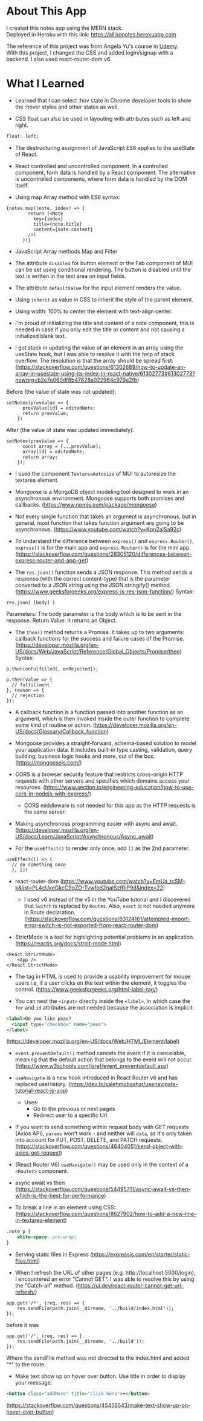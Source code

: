 # About This App
I created this notes app using the MERN stack.  
Deployed in Heroku with this link: https://allisonotes.herokuapp.com

The reference of this project was from Angela Yu's course in [Udemy](https://www.udemy.com/course/the-complete-web-development-bootcamp).  
With this project, I changed the CSS and added login/signup with a backend. I also used react-router-dom v6.

# What I Learned

- Learned that I can select :hov state in Chrome developer tools to show the :hover styles and other states as well.

- CSS float can also be used in layouting with attributes such as left and right.
```css
float: left;
```

- The destructuring assignment of JavaScript ES6 applies to the useState of React.

- React controlled and uncontrolled component. In a controlled component, form data is handled by a React component. The alternative is uncontrolled components, where form data is handled by the DOM itself.

- Using map Array method with ES6 syntax:
```JSX
{notes.map((note, index) => {
        return (<Note
          key={index}
          title={note.title}
          content={note.content}
        />)
      })}
```

- JavaScript Array methods Map and Filter

- The attribute `disabled` for button element or the Fab component of MUI can be set using conditional rendering. The button is disabled until the text is written in the text area on input fields.

- The attribute `defaultValue` for the input element renders the value.

- Using `inherit` as value in CSS to inherit the style of the parent element.

- Using width: 100% to center the element with text-align center.

- I'm proud of initializing the title and content of a note component, this is needed in case if you only edit the title or content and not causing a initialized blank text.

- I got stuck in updating the value of an element in an array using the useState hook, but I was able to resolve it with the help of stack overflow. The resolution is that the array should be spread first:
(https://stackoverflow.com/questions/61302689/how-to-update-an-array-in-usestate-using-its-index-in-react-native/61302773#61302773?newreg=b2e7e060df8b47828a022964c979e2fb)

Before (the value of state was not updated):
```JSX
setNotes(prevValue => {
      prevValue[id] = editedNote;
      return prevValue;
    })
```

After (the value of state was updated immediately):
```JSX
setNotes(prevValue => {
      const array = [...prevValue];
      array[id] = editedNote;
      return array;
    });
```

- I used the component `TextareaAutosize` of MUI to autoresize the textarea element.


- Mongoose is a MongoDB object modeling tool designed to work in an asynchronous environment. Mongoose supports both promises and callbacks. (https://www.npmjs.com/package/mongoose)

- Not every single function that takes an argument is asynchronous, but in general, most function that takes function argument are going to be asynchronous. (https://www.youtube.com/watch?v=Kpn2ajSa92c)

- To understand the difference between `express()` and `express.Router()`, `express()` is for the main app and `express.Router()` is for the mini app. (https://stackoverflow.com/questions/28305120/differences-between-express-router-and-app-get)

- The `res.json()` function sends a JSON response. This method sends a response (with the correct content-type) that is the parameter converted to a JSON string using the JSON.stringify() method. (https://www.geeksforgeeks.org/express-js-res-json-function/)
Syntax:
```JS
res.json( [body] )
```
Parameters: The body parameter is the body which is to be sent in the response.
Return Value: It returns an Object.

- The `then()` method returns a Promise. It takes up to two arguments: callback functions for the success and failure cases of the Promise. (https://developer.mozilla.org/en-US/docs/Web/JavaScript/Reference/Global_Objects/Promise/then)
Syntax:
```JS
p.then(onFulfilled[, onRejected]);

p.then(value => {
  // fulfillment
}, reason => {
  // rejection
});
```

- A callback function is a function passed into another function as an argument, which is then invoked inside the outer function to complete some kind of routine or action. (https://developer.mozilla.org/en-US/docs/Glossary/Callback_function)

- Mongoose provides a straight-forward, schema-based solution to model your application data. It includes built-in type casting, validation, query building, business logic hooks and more, out of the box. (https://mongoosejs.com/)

- CORS is a browser security feature that restricts cross-origin HTTP requests with other servers and specifies which domains access your resources. (https://www.section.io/engineering-education/how-to-use-cors-in-nodejs-with-express/) 
  - CORS middleware is not needed for this app as the HTTP requests is the same server.

- Making asynchronous programming easier with async and await. (https://developer.mozilla.org/en-US/docs/Learn/JavaScript/Asynchronous/Async_await)

- For the  `useEffect()` to render only once, add `[]` as the 2nd parameter.
```JSX
useEffect(() => {
  // do something once
  }, [])
```

- react-router-dom (https://www.youtube.com/watch?v=EmUa_tcSM-k&list=PL4cUxeGkcC9gZD-Tvwfod2gaISzfRiP9d&index=22)
  - I used v6 instead of the v5 in the YouTube tutorial and I discovered that `Switch` is replaced by `Routes`. Also, `exact` is not needed anymore in Route declaration. (https://stackoverflow.com/questions/63124161/attempted-import-error-switch-is-not-exported-from-react-router-dom)

- StrictMode is a tool for highlighting potential problems in an application. (https://reactjs.org/docs/strict-mode.html)
```JSX
<React.StrictMode>
    <App />
</React.StrictMode>
```

- The <label> tag in HTML is used to provide a usability improvement for mouse users i.e, if a user clicks on the text within the <label> element, it toggles the control. (https://www.geeksforgeeks.org/html-label-tag/)

- You can nest the `<input>` directly inside the `<label>`, in which case the `for` and `id` attributes are not needed because the association is implicit:
```HTML
<label>Do you like peas?
  <input type="checkbox" name="peas">
</label>
```
(https://developer.mozilla.org/en-US/docs/Web/HTML/Element/label)

- `event.preventDefault()` method cancels the event if it is cancelable, meaning that the default action that belongs to the event will not occur. (https://www.w3schools.com/jsref/event_preventdefault.asp)

- `useNavigate` is a new hook introduced in React Router v6 and has replaced useHistory. (https://dev.to/salehmubashar/usenavigate-tutorial-react-js-aop) 
  - Uses:
    - Go to the previous or next pages
    - Redirect user to a specific Url

- If you want to send something within request body with GET requests (Axios API), `params` won't work - and neither will `data`, as it's only taken into account for PUT, POST, DELETE, and PATCH requests. (https://stackoverflow.com/questions/46404051/send-object-with-axios-get-request)

- (React Router V6) `useNavigate()` may be used only in the context of a `<Router>` component.

- async await vs then (https://stackoverflow.com/questions/54495711/async-await-vs-then-which-is-the-best-for-performance)

- To break a line in an element using CSS: (https://stackoverflow.com/questions/8627902/how-to-add-a-new-line-in-textarea-element)
```CSS
.note p {
    white-space: pre-wrap;
}
```

- Serving static files in Express (https://expressjs.com/en/starter/static-files.html)

- When I refresh the URL of other pages (e.g. http://localhost:5000/login), I encountered an error "Cannot GET". I was able to resolve this by using the "Catch-all" method. (https://ui.dev/react-router-cannot-get-url-refresh/)
```JS
app.get('/*', (req, res) => {
    res.sendFile(path.join(__dirname, '../build/index.html'));
});

```
before it was
```JS
app.get('/', (req, res) => {
    res.sendFile(path.join(__dirname, '../build'));
});

```
Where the sendFile method was not directed to the index.html and added "*" to the route.

- Make text show up on hover over button. Use title in order to display your message:
```HTML
<button class="addMore" title="click here">+</button>
```
(https://stackoverflow.com/questions/45456543/make-text-show-up-on-hover-over-button)



